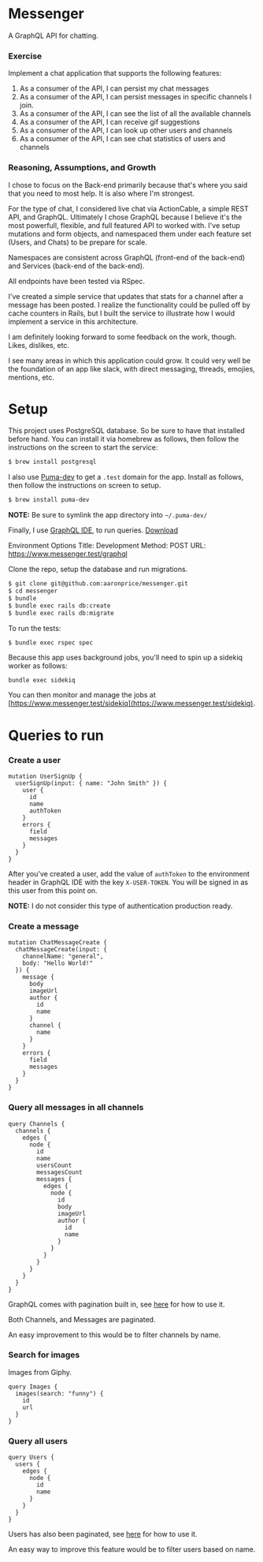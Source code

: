 # Messenger

A GraphQL API for chatting.

### Exercise

Implement a chat application that supports the following features:

1. As a consumer of the API, I can persist my chat messages
1. As a consumer of the API, I can persist messages in specific channels I join.
1. As a consumer of the API, I can see the list of all the available channels
1. As a consumer of the API, I can receive gif suggestions
1. As a consumer of the API, I can look up other users and channels
1. As a consumer of the API, I can see chat statistics of users and channels


### Reasoning, Assumptions, and Growth

I chose to focus on the Back-end primarily because that's where you said that you need to most help. It is also where I'm strongest. 

For the type of chat, I considered live chat via ActionCable, a simple REST API, and GraphQL. Ultimately I chose GraphQL because I believe it's the most powerfull, flexible, and full featured API to worked with. I've setup mutations and form objects, and namespaced them under each feature set (Users, and Chats) to be prepare for scale. 

Namespaces are consistent across GraphQL (front-end of the back-end) and Services (back-end of the back-end).

All endpoints have been tested via RSpec.

I've created a simple service that updates that stats for a channel after a message has been posted. I realize the functionality could be pulled off by cache counters in Rails, but I built the service to illustrate how I would implement a service in this architecture.

I am definitely looking forward to some feedback on the work, though. Likes, dislikes, etc.

I see many areas in which this application could grow. It could very well be the foundation of an app like slack, with direct messaging, threads, emojies, mentions, etc.

# Setup

This project uses PostgreSQL database. So be sure to have that installed before hand. You can install it via homebrew as follows, then follow the instructions on the screen to start the service:
```bash
$ brew install postgresql
```

I also use [Puma-dev](https://github.com/puma/puma-dev) to get a `.test` domain for the app. Install as follows, then follow the instructions on screen to setup.
```bash
$ brew install puma-dev
```
**NOTE:** Be sure to symlink the app directory into `~/.puma-dev/`

Finally, I use [GraphQL IDE](https://github.com/andev-software/graphql-ide), to run queries. [Download](https://github.com/andev-software/graphql-ide/releases/download/v1.1.1/GraphQL.IDE.zip)

Environment Options
Title: Development
Method: POST
URL: https://www.messenger.test/graphql

Clone the repo, setup the database and run migrations.

```bash
$ git clone git@github.com:aaronprice/messenger.git
$ cd messenger
$ bundle
$ bundle exec rails db:create
$ bundle exec rails db:migrate
```

To run the tests:
```bash
$ bundle exec rspec spec
```

Because this app uses background jobs, you'll need to spin up a sidekiq worker as follows:
```
bundle exec sidekiq
```

You can then monitor and manage the jobs at [https://www.messenger.test/sidekiq](https://www.messenger.test/sidekiq).


# Queries to run

### Create a user
```
mutation UserSignUp {
  userSignUp(input: { name: "John Smith" }) {
    user {
      id
      name
      authToken
    }
    errors {
      field
      messages
    }
  }
}
```

After you've created a user, add the value of `authToken` to the environment header in GraphQL IDE with the key `X-USER-TOKEN`. You will be signed in as this user from this point on.

**NOTE:** I do not consider this type of authentication production ready.


### Create a message
```
mutation ChatMessageCreate {
  chatMessageCreate(input: { 
    channelName: "general", 
    body: "Hello World!" 
  }) {
    message {
      body
      imageUrl
      author {
        id
        name
      }
      channel {
        name
      }
    }
    errors {
      field
      messages
    }
  }
}
```

### Query all messages in all channels

```
query Channels {
  channels {
    edges {
      node {
        id
        name
        usersCount
        messagesCount
        messages {
          edges {
            node {
              id
              body
              imageUrl
              author {
                id
                name
              }
            }
          }
        }
      }
    }
  }
}
```

GraphQL comes with pagination built in, see [here](https://graphql.org/learn/pagination/#pagination-and-edges) for how to use it.

Both Channels, and Messages are paginated.

An easy improvement to this would be to filter channels by name.

### Search for images

Images from Giphy. 

```
query Images {
  images(search: "funny") {
    id
    url
  }
}
```

### Query all users
```
query Users {
  users {
    edges {
      node {
        id
        name
      }
    }
  }
}
```

Users has also been paginated, see [here](https://graphql.org/learn/pagination/#pagination-and-edges) for how to use it.

An easy way to improve this feature would be to filter users based on name.